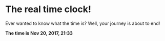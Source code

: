 # The real time clock!

Ever wanted to know what the time is? Well, your journey is about to end!

**The time is Nov 20, 2017, 21:33**